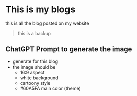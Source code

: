 # This is my blogs

this is all the blog posted on my website

> this is a backup

## ChatGPT Prompt to generate the image

- generate for this blog
- the image should be
  - 16:9 aspect
  - white background
  - cartoony style
  - #60A5FA main color (theme)
